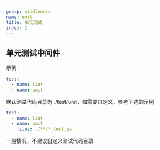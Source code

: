 ```yaml
---
group: middleware
name: unit
title: 单元测试
index: 2
---
```


## 单元测试中间件

示例：

```yml
test:
  - name: lint
  - name: unit
```

默认测试代码目录为 ./test/unit，如需要自定义，参考下边的示例

```yml
test:
  - name: lint
  - name: unit
    files: ./**/*.test.js
```

一般情况，不建议自定义测试代码目录